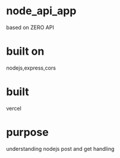 # node_api_app

based on ZERO API 

# built on

nodejs,express,cors


# built

vercel

# purpose

understanding nodejs  post and get handling 
